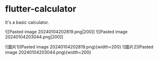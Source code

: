 # flutter-calculator

It's a basic calculator.

![[Pasted image 20240104202819.png|200]] 
![[Pasted image 20240104203044.png|200]]

![圖片1](Pasted image 20240104202819.png){width=200} ![圖片2](Pasted image 20240104203044.png){width=200}
